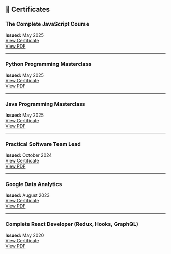 ## 📄 Certificates

### The Complete JavaScript Course  
**Issued:** May 2025  
[View Certificate](https://www.udemy.com/certificate/UC-0eaf7682-d13c-429c-9912-6db3f9c9df6e)  
[View PDF](/pdf/UC-0eaf7682-d13c-429c-9912-6db3f9c9df6e.pdf)  

---

### Python Programming Masterclass  
**Issued:** May 2025  
[View Certificate](https://www.udemy.com/certificate/UC-11790866-44b5-4940-97e5-243698d058d2)  
[View PDF](/pdf/UC-11790866-44b5-4940-97e5-243698d058d2.pdf)  

---

### Java Programming Masterclass
**Issued:** May 2025  
[View Certificate](https://www.udemy.com/certificate/UC-42944ce9-0ebc-41e6-9270-4fce87ad2da0)  
[View PDF](/pdf/UC-42944ce9-0ebc-41e6-9270-4fce87ad2da0.pdf)  

---

### Practical Software Team Lead  
**Issued:** October 2024  
[View Certificate](https://huutgnkansvslafnbtbg.supabase.co/storage/v1/object/public/files/certificates/season1/Certificate-Team-Leader-Valentin-Peshev.pdf)  
[View PDF](/pdf/Certificate-Team-Leader-Valentin-Peshev.pdf)

---

### Google Data Analytics
**Issued:** August 2023  
[View Certificate](https://www.coursera.org/account/accomplishments/professional-cert/V6ZZ2UT6R3F4)  
[View PDF](/pdf/Coursera%20V6ZZ2UT6R3F4.pdf)

---

### Complete React Developer (Redux, Hooks, GraphQL)
**Issued:** May 2020  
[View Certificate](https://www.udemy.com/certificate/UC-e3159a25-3144-4709-8e46-c8d9b1825110/)  
[View PDF](/pdf/UC-e3159a25-3144-4709-8e46-c8d9b1825110.pdf)
